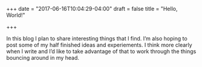 +++
date = "2017-06-16T10:04:29-04:00"
draft = false
title = "Hello, World!"

+++

In this blog I plan to share interesting things that I find. I’m also hoping to
post some of my half finished ideas and experiements. I think more clearly when
I write and I’d like to take advantage of that to work through the things bouncing
around in my head.
